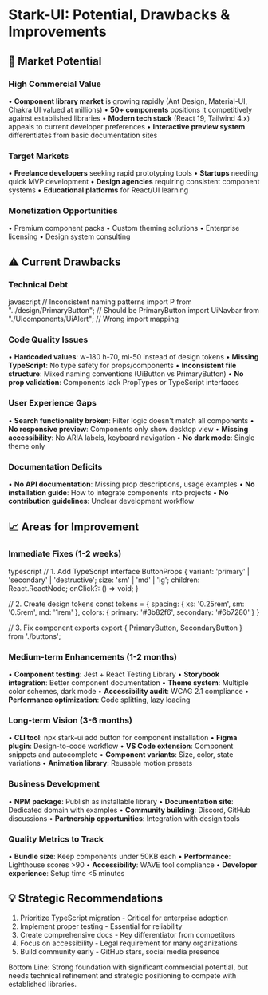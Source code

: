 # Stark-UI: Potential, Drawbacks & Improvements

## **🚀 Market Potential**

### **High Commercial Value**
• **Component library market** is growing rapidly (Ant Design, Material-UI, Chakra UI valued at millions)
• **50+ components** positions it competitively against established libraries
• **Modern tech stack** (React 19, Tailwind 4.x) appeals to current developer preferences
• **Interactive preview system** differentiates from basic documentation sites

### **Target Markets**
• **Freelance developers** seeking rapid prototyping tools
• **Startups** needing quick MVP development
• **Design agencies** requiring consistent component systems
• **Educational platforms** for React/UI learning

### **Monetization Opportunities**
• Premium component packs
• Custom theming solutions
• Enterprise licensing
• Design system consulting

## **⚠️ Current Drawbacks**

### **Technical Debt**
javascript
// Inconsistent naming patterns
import P from "../design/PrimaryButton";  // Should be PrimaryButton
import UiNavbar from "./UIcomponents/UiAlert"; // Wrong import mapping


### **Code Quality Issues**
• **Hardcoded values**: w-180 h-70, ml-50 instead of design tokens
• **Missing TypeScript**: No type safety for props/components
• **Inconsistent file structure**: Mixed naming conventions (UiButton vs PrimaryButton)
• **No prop validation**: Components lack PropTypes or TypeScript interfaces

### **User Experience Gaps**
• **Search functionality broken**: Filter logic doesn't match all components
• **No responsive preview**: Components only show desktop view
• **Missing accessibility**: No ARIA labels, keyboard navigation
• **No dark mode**: Single theme only

### **Documentation Deficits**
• **No API documentation**: Missing prop descriptions, usage examples
• **No installation guide**: How to integrate components into projects
• **No contribution guidelines**: Unclear development workflow

## **📈 Areas for Improvement**

### **Immediate Fixes (1-2 weeks)**
typescript
// 1. Add TypeScript
interface ButtonProps {
  variant: 'primary' | 'secondary' | 'destructive';
  size: 'sm' | 'md' | 'lg';
  children: React.ReactNode;
  onClick?: () => void;
}

// 2. Create design tokens
const tokens = {
  spacing: { xs: '0.25rem', sm: '0.5rem', md: '1rem' },
  colors: { primary: '#3b82f6', secondary: '#6b7280' }
}

// 3. Fix component exports
export { PrimaryButton, SecondaryButton } from './buttons';


### **Medium-term Enhancements (1-2 months)**
• **Component testing**: Jest + React Testing Library
• **Storybook integration**: Better component documentation
• **Theme system**: Multiple color schemes, dark mode
• **Accessibility audit**: WCAG 2.1 compliance
• **Performance optimization**: Code splitting, lazy loading

### **Long-term Vision (3-6 months)**
• **CLI tool**: npx stark-ui add button for component installation
• **Figma plugin**: Design-to-code workflow
• **VS Code extension**: Component snippets and autocomplete
• **Component variants**: Size, color, state variations
• **Animation library**: Reusable motion presets

### **Business Development**
• **NPM package**: Publish as installable library
• **Documentation site**: Dedicated domain with examples
• **Community building**: Discord, GitHub discussions
• **Partnership opportunities**: Integration with design tools

### **Quality Metrics to Track**
• **Bundle size**: Keep components under 50KB each
• **Performance**: Lighthouse scores >90
• **Accessibility**: WAVE tool compliance
• **Developer experience**: Setup time <5 minutes

## **💡 Strategic Recommendations**

1. Prioritize TypeScript migration - Critical for enterprise adoption
2. Implement proper testing - Essential for reliability
3. Create comprehensive docs - Key differentiator from competitors
4. Focus on accessibility - Legal requirement for many organizations
5. Build community early - GitHub stars, social media presence

Bottom Line: Strong foundation with significant commercial potential, but needs technical refinement and strategic positioning 
to compete with established libraries.

